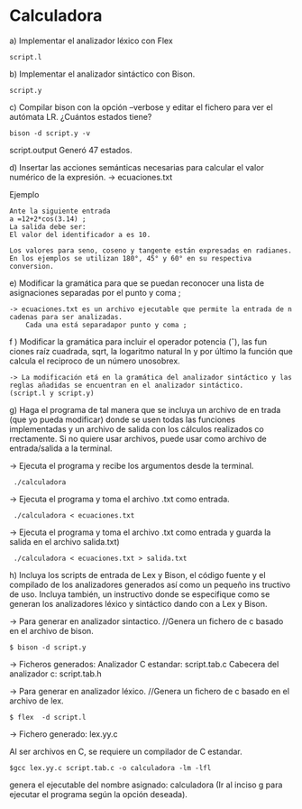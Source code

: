 # Calculadora

a) Implementar el analizador léxico con Flex

    script.l

b) Implementar el analizador sintáctico con Bison. 

    script.y

c) Compilar bison con la opción –verbose y editar el fichero para ver el autómata LR. ¿Cuántos estados tiene? 

    bison -d script.y -v
   script.output
   Generó 47 estados.

d) Insertar las acciones semánticas necesarias para calcular el valor numérico de la expresión. 
    -> ecuaciones.txt

   Ejemplo 
    
    Ante la siguiente entrada 
    a =12+2*cos(3.14) ; 
    La salida debe ser: 
    El valor del identificador a es 10. 

    Los valores para seno, coseno y tangente están expresadas en radianes. 
    En los ejemplos se utilizan 180°, 45° y 60° en su respectiva conversion. 


e) Modificar la gramática para que se puedan reconocer una lista de asignaciones separadas por el punto y coma ; 
    
    -> ecuaciones.txt es un archivo ejecutable que permite la entrada de n cadenas para ser analizadas.
        Cada una está separadapor punto y coma ;

f ) Modificar la gramática para incluir el operador potencia (ˆ), las fun ciones raíz cuadrada, sqrt, la logaritmo natural ln y por último la función que calcula el reciproco de un número unosobrex. 
    
    -> La modificación etá en la gramática del analizador sintáctico y las reglas añadidas se encuentran en el analizador sintáctico.
    (script.l y script.y)

g) Haga el programa de tal manera que se incluya un archivo de en trada (que yo pueda modificar) donde se usen todas las funciones implementadas y un archivo de salida con los cálculos realizados co rrectamente. Si no quiere usar archivos, puede usar como archivo de entrada/salida a la terminal. 

  ->  Ejecuta el programa y recibe los argumentos desde la terminal.
     
     ./calculadora  
  -> Ejecuta el programa y toma el archivo .txt como entrada.
  
     ./calculadora < ecuaciones.txt 
 
  -> Ejecuta el programa y toma el archivo .txt como entrada y guarda la salida en el archivo salida.txt)
    
     ./calculadora < ecuaciones.txt > salida.txt 

h) Incluya los scripts de entrada de Lex y Bison, el código fuente y el compilado de los analizadores generados así como un pequeño ins tructivo de uso. Incluya también, un instructivo donde se especifique como se generan los analizadores léxico y sintáctico dando con a Lex y Bison.
    
  -> Para generar en analizador sintactico. //Genera un fichero de c basado en el archivo de bison.
    
    $ bison -d script.y         
  
  -> Ficheros generados: 
    Analizador C estandar: script.tab.c
    Cabecera del analizador c: script.tab.h

  -> Para generar en analizador léxico. //Genera un fichero de c basado en el archivo de lex.
  
    $ flex  -d script.l         
  -> Fichero generado: lex.yy.c

  Al ser archivos en C, se requiere un compilador de C estandar.

    $gcc lex.yy.c script.tab.c -o calculadora -lm -lfl

  genera el ejecutable del nombre asignado: calculadora
  (Ir al inciso g para ejecutar el programa según la opción deseada).
